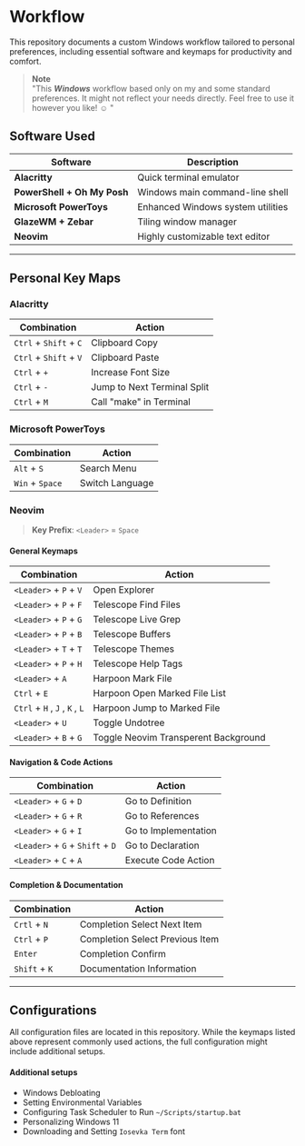 
# Workflow

This repository documents a custom Windows workflow tailored to personal preferences, including essential software and keymaps for productivity and comfort.

> **Note**  
> "This *__Windows__* workflow based only on my and some standard preferences. It might not reflect your needs directly. Feel free to use it however you like! :relaxed: "
## Software Used

| Software                    | Description                                 |
|-----------------------------|---------------------------------------------|
| **Alacritty**               | Quick terminal emulator                     |
| **PowerShell + Oh My Posh** | Windows main command-line shell             |
| **Microsoft PowerToys**     | Enhanced Windows system utilities           |
| **GlazeWM + Zebar**         | Tiling window manager                       |
| **Neovim**                  | Highly customizable text editor             |

---

## Personal Key Maps

### **Alacritty**

| Combination            | Action                                   |
|------------------------|------------------------------------------|
| `Ctrl` + `Shift` + `C` | Clipboard Copy                           |
| `Ctrl` + `Shift` + `V` | Clipboard Paste                          |
| `Ctrl` + `+`           | Increase Font Size                       |
| `Ctrl` + `-`           | Jump to Next Terminal Split              |
| `Ctrl` + `M`           | Call "make" in Terminal                  |

### **Microsoft PowerToys**

| Combination       | Action               |
|-------------------|----------------------|
| `Alt` + `S`       | Search Menu          |
| `Win` + `Space`   | Switch Language      |

### **Neovim**

> **Key Prefix**: `<Leader>` = `Space`

#### General Keymaps

| Combination                       | Action                                |
|-----------------------------------|---------------------------------------|
| `<Leader>` + `P` + `V`            | Open Explorer                         |
| `<Leader>` + `P` + `F`            | Telescope Find Files                  |
| `<Leader>` + `P` + `G`            | Telescope Live Grep                   |
| `<Leader>` + `P` + `B`            | Telescope Buffers                     |
| `<Leader>` + `T` + `T`            | Telescope Themes                      |    
| `<Leader>` + `P` + `H`            | Telescope Help Tags                   |
| `<Leader>` + `A`                  | Harpoon Mark File                     |
| `Ctrl` + `E`                      | Harpoon Open Marked File List         |
| `Ctrl` + `H` , `J` , `K` , `L`    | Harpoon Jump to Marked File           |
| `<Leader>` + `U`                  | Toggle Undotree                       |
| `<Leader>` + `B` + `G`            | Toggle Neovim Transperent Background  |

#### Navigation & Code Actions

| Combination                       | Action                         |
|-----------------------------------|--------------------------------|
| `<Leader>` + `G` + `D`            | Go to Definition               |
| `<Leader>` + `G` + `R`            | Go to References               |
| `<Leader>` + `G` + `I`            | Go to Implementation           |
| `<Leader>` + `G` + `Shift` + `D`  | Go to Declaration              |
| `<Leader>` + `C` + `A`            | Execute Code Action            |

#### Completion & Documentation

| Combination       | Action                                |
|-------------------|---------------------------------------|
| `Crtl` + `N`      | Completion Select Next Item           |
| `Ctrl` + `P`      | Completion Select Previous Item       |
| `Enter`           | Completion Confirm                    |
| `Shift` + `K`     | Documentation Information             |

---

## Configurations

All configuration files are located in this repository. While the keymaps listed above represent commonly used actions, the full configuration might include additional setups.

#### Additional setups

* Windows Debloating
* Setting Environmental Variables
* Configuring Task Scheduler to Run `~/Scripts/startup.bat`
* Personalizing Windows 11
* Downloading and Setting `Iosevka Term` font

